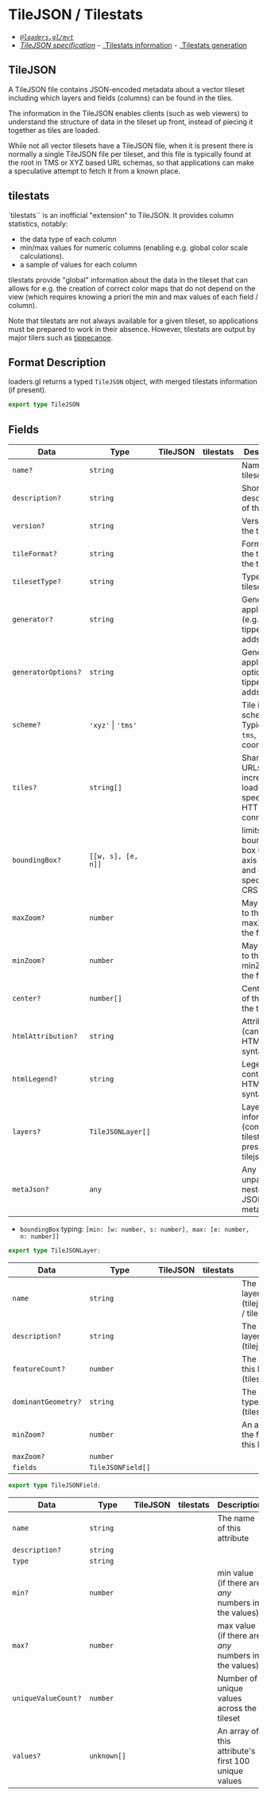 # TileJSON / Tilestats

- _[`@loaders.gl/mvt`](/docs/modules/mvt)_
- _[TileJSON specification](https://github.com/mapbox/tilejson-spec/blob/master/3.0.0/README.md)_ - _[Tilestats information](https://github.com/mapbox/mapbox-geostats) - _[Tilestats generation](https://github.com/mapbox/mapbox-geostats#output-the-stats)

## TileJSON

A TileJSON file contains JSON-encoded metadata about a vector tileset including which layers and fields (columns) can be found in the tiles.

The information in the TileJSON enables clients (such as web viewers) to understand the structure of data in the tileset up front, instead of piecing it together as tiles are loaded.

While not all vector tilesets have a TileJSON file, when it is present there is normally a single TileJSON file per tileset, and this file is typically found at the root in TMS or XYZ based URL schemas, so that applications can make a speculative attempt to fetch it from a known place.

## tilestats

`tilestats`` is an inofficial "extension" to TileJSON. It provides column statistics, notably:

- the data type of each column
- min/max values for numeric columns (enabling e.g. global color scale calculations).
- a sample of values for each column

tilestats provide "global" information about the data in the tileset that can allows for e.g.
the creation of correct color maps that do not depend on the view (which requires knowing a priori the min and max values of each field / column).

Note that tilestats are not always available for a given tileset, so applications must be prepared to work in their absence.
However, tilestats are output by major tilers such as [tippecanoe](https://github.com/mapbox/mapbox-geostats#output-the-stats).

## Format Description

loaders.gl returns a typed `TileJSON` object, with merged tilestats information (if present).

```typescript
export type TileJSON
```

## Fields

| Data                | Type               | TileJSON | tilestats | Description                                                           |
| ------------------- | ------------------ | -------- | --------- | --------------------------------------------------------------------- |
| `name?`             | `string`           |          |           | Name of the tileset.                                                  |
| `description?`      | `string`           |          |           | Short description of the tileset.                                     |
| `version?`          | `string`           |          |           | Version of the tileset.                                               |
| `tileFormat?`       | `string`           |          |           | Format of the tiles in the tileset..                                  |
| `tilesetType?`      | `string`           |          |           | Type of tileset.                                                      |
| `generator?`        | `string`           |          |           | Generating application. (e.g. tippecanoe adds this).                  |
| `generatorOptions?` | `string`           |          |           | Generating application options. (e.g. tippecanoe adds this).          |
| `scheme?`           | `'xyz'` \| `'tms'` |          |           | Tile indexing scheme. Typically `tms`, i.e `z/x/y` coordinates.       |
| `tiles?`            | `string[]`         |          |           | Sharded URLs (can increased loading speed on HTTP 1 connections)      |
| `boundingBox?`      | `[[w, s], [e, n]]` |          |           | limits of bounding box using axis units and order of specified CRS.   |
| `maxZoom?`          | `number`           |          |           | May be set to the maxZoom of the first layer                          |
| `minZoom?`          | `number`           |          |           | May be set to the minZoom of the first layer                          |
| `center?`           | `number[]`         |          |           | Center point of the data in the tileset                               |
| `htmlAttribution?`  | `string`           |          |           | Attribution (can contain HTML syntax)                                 |
| `htmlLegend?`       | `string`           |          |           | Legend (can contain HTML syntax)                                      |
| `layers?`           | `TileJSONLayer[]`  |          |           | Layer information (combines tilestats (if present) and tilejson info) |
| `metaJson?`         | `any`              |          |           | Any unparsed, nested JSON metadata                                    |

- `boundingBox` typing: `[min: [w: number, s: number], max: [e: number, n: number]]`

```ts
export type TileJSONLayer;
```

| Data                | Type              | TileJSON | tilestats | Description                                                                          |
| ------------------- | ----------------- | -------- | --------- | ------------------------------------------------------------------------------------ |
| `name`              | `string`          |          |           | The name (id) of this layer (tilejson.vector_layers[].id / tilestats.layers[].layer) |
| `description?`      | `string`          |          |           | The description of this layer (tilejson.layer.description)                           |
| `featureCount?`     | `number`          |          |           | The number of features in this layer (tilestats.layer.count)                         |
| `dominantGeometry?` | `string`          |          |           | The dominant geometry type in this layer (tilestats.layer.geometry)                  |
| `minZoom?`          | `number`          |          |           | An array of details about the first 100 attributes in this layer                     |
| `maxZoom?`          | `number`          |          |           |                                                                                      |
| `fields`            | `TileJSONField[]` |          |           |                                                                                      |

```ts
export type TileJSONField;
```

| Data                | Type        | TileJSON | tilestats | Description                                          |
| ------------------- | ----------- | -------- | --------- | ---------------------------------------------------- |
| `name`              | `string`    |          |           | The name of this attribute                           |
| `description?`      | `string`    |          |           |                                                      |
| `type`              | `string`    |          |           |                                                      |
| `min?`              | `number`    |          |           | min value (if there are _any_ numbers in the values) |
| `max?`              | `number`    |          |           | max value (if there are _any_ numbers in the values) |
| `uniqueValueCount?` | `number`    |          |           | Number of unique values across the tileset           |
| `values?`           | `unknown[]` |          |           | An array of this attribute's first 100 unique values |
